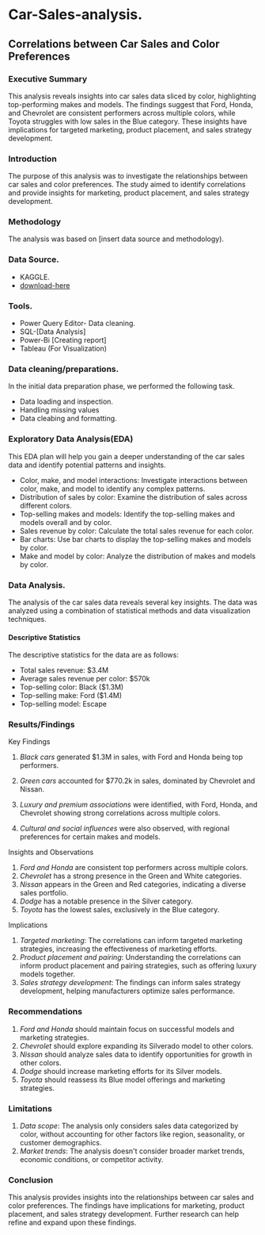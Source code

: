 # Car-Sales-analysis.


## Correlations between Car Sales and Color Preferences

### Executive Summary
This analysis reveals insights into car sales data sliced by color, highlighting top-performing makes and models. The findings suggest that Ford, Honda, and Chevrolet are consistent performers across multiple colors, while Toyota struggles with low sales in the Blue category. These insights have implications for targeted marketing, product placement, and sales strategy development.

### Introduction
The purpose of this analysis was to investigate the relationships between car sales and color preferences. The study aimed to identify correlations and provide insights for marketing, product placement, and sales strategy development.

### Methodology
The analysis was based on [insert data source and methodology).

### Data Source.
 - KAGGLE.
 - [download-here](https://www.kaggle.com)

### Tools.
 - Power Query Editor- Data cleaning.
 - SQL-[Data Analysis]
 - Power-Bi [Creating report]
 - Tableau (For Visualization)

### Data cleaning/preparations.

In the initial data preparation phase, we performed the following task.
 - Data loading and inspection.
 - Handling missing values
 - Data cleabing and formatting.

### Exploratory Data Analysis(EDA)

This EDA plan will help you gain a deeper understanding of the car sales data and identify potential patterns and insights.

 - Color, make, and model interactions: Investigate interactions between color, make, and model to identify any complex patterns.
 - Distribution of sales by color: Examine the distribution of sales across different colors.
 - Top-selling makes and models: Identify the top-selling makes and models overall and by color.
 - Sales revenue by color: Calculate the total sales revenue for each color.
 - Bar charts: Use bar charts to display the top-selling makes and models by color.
 - Make and model by color: Analyze the distribution of makes and models by color.

### Data Analysis.

The analysis of the car sales data reveals several key insights. The data was analyzed using a combination of statistical methods and data visualization techniques.

#### Descriptive Statistics
The descriptive statistics for the data are as follows:

- Total sales revenue: $3.4M
- Average sales revenue per color: $570k
- Top-selling color: Black ($1.3M)
- Top-selling make: Ford ($1.4M)
- Top-selling model: Escape

### Results/Findings 

Key Findings
1. *Black cars* generated $1.3M in sales, with Ford and Honda being top performers.
2. *Green cars* accounted for $770.2k in sales, dominated by Chevrolet and Nissan.

3. *Luxury and premium associations* were identified, with Ford, Honda, and Chevrolet showing strong correlations across multiple colors.
4. *Cultural and social influences* were also observed, with regional preferences for certain makes and models.

Insights and Observations
1. *Ford and Honda* are consistent top performers across multiple colors.
2. *Chevrolet* has a strong presence in the Green and White categories.
3. *Nissan* appears in the Green and Red categories, indicating a diverse sales portfolio.
4. *Dodge* has a notable presence in the Silver category.
5. *Toyota* has the lowest sales, exclusively in the Blue category.

Implications
1. *Targeted marketing*: The correlations can inform targeted marketing strategies, increasing the effectiveness of marketing efforts.
2. *Product placement and pairing*: Understanding the correlations can inform product placement and pairing strategies, such as offering luxury models together.
3. *Sales strategy development*: The findings can inform sales strategy development, helping manufacturers optimize sales performance.


### Recommendations
1. *Ford and Honda* should maintain focus on successful models and marketing strategies.
2. *Chevrolet* should explore expanding its Silverado model to other colors.
3. *Nissan* should analyze sales data to identify opportunities for growth in other colors.
4. *Dodge* should increase marketing efforts for its Silver models.
5. *Toyota* should reassess its Blue model offerings and marketing strategies.

### Limitations
1. *Data scope*: The analysis only considers sales data categorized by color, without accounting for other factors like region, seasonality, or customer demographics.
2. *Market trends*: The analysis doesn't consider broader market trends, economic conditions, or competitor activity.

### Conclusion
This analysis provides insights into the relationships between car sales and color preferences. The findings have implications for marketing, product placement, and sales strategy development. Further research can help refine and expand upon these findings.




